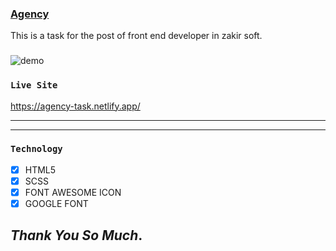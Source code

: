 ### [Agency](https://agency-task.netlify.app/)

This is a task for the post of front end developer in zakir soft.

###

<img scr='https://i.ibb.co/2yQvm7z/59ced9ea-a0df-466f-a597-1199c4ded440.png' alt='demo' />

### `Live Site`

https://agency-task.netlify.app/

---

---

### `Technology`

- [x] HTML5
- [x] SCSS
- [x] FONT AWESOME ICON
- [x] GOOGLE FONT

## _Thank You So Much_.
